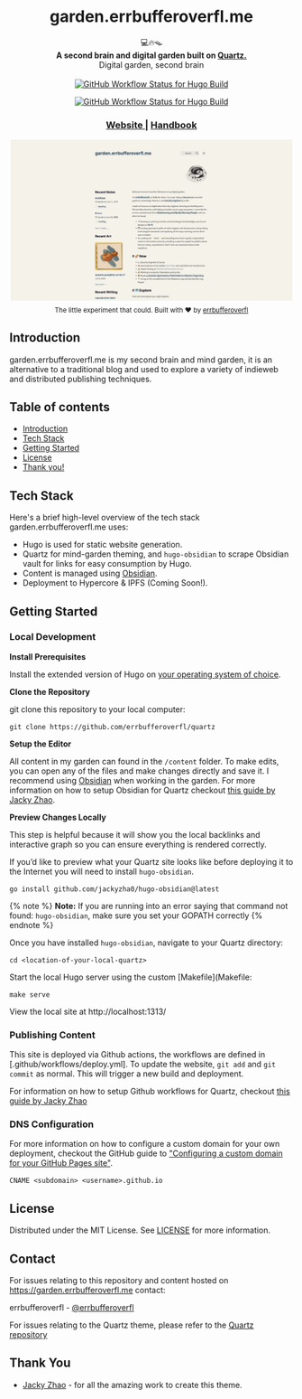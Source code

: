 <h1 align="center">garden.errbufferoverfl.me</h1>

<div align="center">
  💻🔥🪤
</div>
<div align="center">
  <strong>A second brain and digital garden built on <a href="https://quartz.jzhao.xyz/">Quartz.</a></strong>
</div>
<div align="center">
  Digital garden, second brain
</div>
<br />

<div align="center">
  <!-- Stability -->
  <!-- NPM version -->
  <!-- Build Status -->
<a href="https://github.com/errbufferoverfl/garden.errbufferoverfl.me/actions/workflows/deploy.yml"><img alt="GitHub Workflow Status for Hugo Build" src="https://img.shields.io/github/actions/workflow/status/errbufferoverfl/garden.errbufferoverfl.me/deploy.yml?label=Hugo%20Build&style=for-the-badge"></a>

<a href="https://github.com/errbufferoverfl/garden.errbufferoverfl.me/actions/workflows/distributed-press-publish.yml"><img alt="GitHub Workflow Status for Hugo Build" src="https://img.shields.io/github/actions/workflow/status/errbufferoverfl/garden.errbufferoverfl.me/distributed-press-publish.yml?label=Distributed%20Press%20Build&style=for-the-badge"></a>
  <!-- Test Coverage -->
  <!-- Downloads -->
  <!-- Standard -->
</div>

<div align="center">
  <h3>
    <a href="https://garden.errbufferoverfl.me">
      Website
    </a>
    <span> | </span>
    <a href="https://garden.errbufferoverfl.me">
      Handbook
    </a>
  </h3>
</div>

<div align="center">
  <img src="https://github.com/errbufferoverfl/garden.errbufferoverfl.me/blob/dae58c0d36c388d5132bb5a45c37987ae3814033/screenshot.png" width="500"><br>
  <sub>The little experiment that could. Built with ❤︎ by
  <a href="https://twitter.com/errbufferoverfl">errbufferoverfl</a>
</div>

## Introduction

garden.errbufferoverfl.me is my second brain and mind garden, it is an alternative to a traditional blog and used to explore a variety of indieweb and distributed publishing techniques.

## Table of contents

- [Introduction](#introduction)
- [Tech Stack](#tech-stack)
- [Getting Started](#getting-started)
- [License](#license)
- [Thank you!](#thank-you)

## Tech Stack

Here's a brief high-level overview of the tech stack garden.errbufferoverfl.me uses:

- Hugo is used for static website generation.
- Quartz for mind-garden theming, and `hugo-obsidian` to scrape Obsidian vault for links for easy consumption by Hugo.
- Content is managed using [Obsidian](https://obsidian.md/).
- Deployment to Hypercore & IPFS (Coming Soon!).

## Getting Started

### Local Development

<!-- GETTING STARTED -->

**Install Prerequisites**

Install the extended version of Hugo on [your operating system of choice](https://gohugo.io/installation/).

**Clone the Repository**

git clone this repository to your local computer:

```shell
git clone https://github.com/errbufferoverfl/quartz
```

**Setup the Editor**

All content in my garden can found in the `/content` folder. To make edits, you can open any of the files and make changes
directly and save it. I recommend using [Obsidian](https://obsidian.md/) when working in the garden. For more information
on how to setup Obsidian for Quartz checkout [this guide by Jacky Zhao](https://quartz.jzhao.xyz/notes/obsidian/).

**Preview Changes Locally**

This step is helpful because it will show you the local backlinks and interactive graph so you can ensure everything is
rendered correctly.

If you’d like to preview what your Quartz site looks like before deploying it to the Internet you will need to install
`hugo-obsidian`.

```shell
go install github.com/jackyzha0/hugo-obsidian@latest
```

{% note %}
**Note:** If you are running into an error saying that command not found: `hugo-obsidian`, make sure you set your GOPATH correctly
{% endnote %}

Once you have installed `hugo-obsidian`, navigate to your Quartz directory:

```shell
cd <location-of-your-local-quartz>
```

Start the local Hugo server using the custom [Makefile](Makefile:

```shell
make serve
```

View the local site at http://localhost:1313/

### Publishing Content

This site is deployed via Github actions, the workflows are defined in [.github/workflows/deploy.yml]. To update the website,
`git add` and `git commit` as normal. This will trigger a new build and deployment.

For information on how to setup Github workflows for Quartz, checkout [this guide by Jacky Zhao](https://quartz.jzhao.xyz/notes/hosting/)

### DNS Configuration

For more information on how to configure a custom domain for your own deployment, checkout the GitHub guide to ["Configuring a custom domain for your GitHub Pages site"](https://docs.github.com/en/pages/configuring-a-custom-domain-for-your-github-pages-site).

```text
CNAME <subdomain> <username>.github.io
```

<!-- LICENSE -->

## License

Distributed under the MIT License. See [LICENSE](LICENSE.txt) for more information.

<!-- CONTACT -->

## Contact

For issues relating to this repository and content hosted on https://garden.errbufferoverfl.me contact:

errbufferoverfl - [@errbufferoverfl](https://twitter.com/errbufferoverfl)

For issues relating to the Quartz theme, please refer to the [Quartz repository](https://github.com/jackyzha0/quartz)

<!-- THANK YOU -->

## Thank You

* [Jacky Zhao](https://github.com/jackyzha0/) - for all the amazing work to create this theme.

<!-- MARKDOWN LINKS & IMAGES -->
<!-- https://www.markdownguide.org/basic-syntax/#reference-style-links -->

[contributors-shield]: https://img.shields.io/github/contributors/errbufferoverfl/garden.errbufferoverfl.me.svg?style=flat-square

[contributors-url]: https://github.com/errbufferoverfl/garden.errbufferoverfl.me/graphs/contributors

[forks-shield]: https://img.shields.io/github/forks/errbufferoverfl/garden.errbufferoverfl.me.svg?style=flat-square

[forks-url]: https://github.com/errbufferoverfl/garden.errbufferoverfl.me/network/members

[stars-shield]: https://img.shields.io/github/stars/errbufferoverfl/garden.errbufferoverfl.me.svg?style=flat-square

[stars-url]: https://github.com/errbufferoverfl/garden.errbufferoverfl.me/stargazers

[license-shield]: https://img.shields.io/github/license/errbufferoverfl/garden.errbufferoverfl.me.svg?style=flat-square

[license-url]: https://github.com/errbufferoverfl/garden.errbufferoverfl.me/blob/master/LICENSE.txt

[product-screenshot]: screenshot.png
